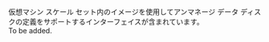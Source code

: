 <Namespace Name="Microsoft.Azure.Management.Compute.Fluent.VirtualMachineScaleSetUnmanagedDataDisk.DefinitionWithImage">
  <Docs>
    <summary>仮想マシン スケール セット内のイメージを使用してアンマネージ データ ディスクの定義をサポートするインターフェイスが含まれています。</summary> 
    <remarks>To be added.</remarks>
  </Docs>
</Namespace>
